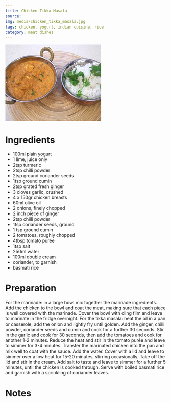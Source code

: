 ```yaml
---
title: Chicken Tikka Masala
source: 
img: media/chicken_tikka_masala.jpg
tags: chicken, yogurt, indian cuisine, rice
category: meat dishes
---
```


![Chicken Tikka Masala](media/chicken_tikka_masala.jpg)

Ingredients
===========

* 100ml plain yogurt
* 1 lime, juice only
* 2tsp turmeric
* 2tsp chilli powder
* 2tsp ground coriander seeds
* 1tsp ground cumin
* 2tsp grated fresh ginger
* 3 cloves garlic, crushed
* 4 x 150gr chicken breasts
* 60ml olive oil
* 2 onions, finely chopped
* 2 inch piece of ginger
* 2tsp chilli powder
* 1tsp coriander seeds, ground
* 1 tsp ground cumin
* 2 tomatoes, roughly chopped
* 4tbsp tomato purée
* 1tsp salt
* 250ml water
* 100ml double cream
* coriander, to garnish
* basmati rice

Preparation
===========


For the marinade: in a large bowl mix together the marinade ingredients. Add the chicken to the bowl and coat the meat, making sure that each piece is well covered with the marinade. Cover the bowl with cling film and leave to marinate in the fridge overnight. For the tikka masala: heat the oil in a pan or casserole, add the onion and lightly fry until golden. Add the ginger, chilli powder, coriander seeds and cumin and cook for a further 30 seconds. Stir in the garlic and cook for 30 seconds, then add the tomatoes and cook for another 1-2 minutes. Reduce the heat and stir in the tomato purée and leave to simmer for 3-4 minutes. Transfer the marinated chicken into the pan and mix well to coat with the sauce. Add the water. Cover with a lid and leave to simmer over a low heat for 15-20 minutes, stirring occasionally. Take off the lid and stir in the cream. Add salt to taste and leave to simmer for a further 5 minutes, until the chicken is cooked through. Serve with boiled basmati rice and garnish with a sprinkling of coriander leaves.

Notes
=====
